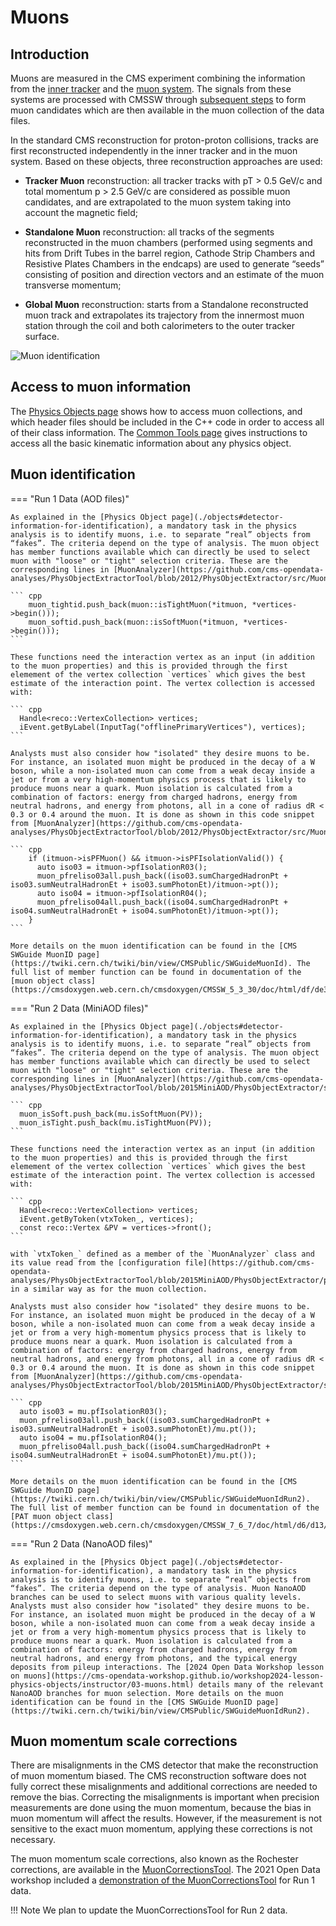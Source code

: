 # Muons

## Introduction

Muons are measured in the CMS experiment combining the information from the [inner tracker](https://cms.cern/index.php/detector/identifying-tracks) and the [muon system](https://cms.cern/detector/detecting-muons). The signals from these systems are processed with CMSSW through [subsequent steps](../../../cmssw/cmsswdatamodel.md) to form muon candidates which are then available in the muon collection of the data files.

In the standard CMS reconstruction for proton-proton collisions, tracks are first reconstructed independently in the inner tracker and in the muon system. Based on these objects, three reconstruction approaches are used:

- **Tracker Muon** reconstruction:  all tracker tracks with pT > 0.5 GeV/c and total momentum p > 2.5 GeV/c are considered as possible muon candidates, and are extrapolated to the muon system taking into account the magnetic field;

- **Standalone Muon** reconstruction: all tracks of the segments reconstructed in the muon chambers (performed using segments and hits from Drift Tubes in the barrel region, Cathode Strip Chambers and Resistive Plates Chambers in the endcaps) are used to generate “seeds” consisting of position and direction vectors and an estimate of the muon transverse momentum;

- **Global Muon** reconstruction: starts from a Standalone reconstructed muon track and extrapolates its trajectory from the innermost muon station through the coil and both calorimeters to the outer tracker surface.

![Muon identification](../../../images/analysis/selection/idefficiencystudy/tagandprobe/muons_id.png)

## Access to muon information

The [Physics Objects page](./objects.md) shows how to access muon collections, and which header files should be included in the C++ code in order to access all of their class information. The [Common Tools page](./tools.md) gives instructions to access all the basic kinematic information about any physics object.

## Muon identification

=== "Run 1 Data (AOD files)"

    As explained in the [Physics Object page](./objects#detector-information-for-identification), a mandatory task in the physics analysis is to identify muons, i.e. to separate “real” objects from “fakes”. The criteria depend on the type of analysis. The muon object has member functions available which can directly be used to select muon with "loose" or "tight" selection criteria. These are the corresponding lines in [MuonAnalyzer](https://github.com/cms-opendata-analyses/PhysObjectExtractorTool/blob/2012/PhysObjectExtractor/src/MuonAnalyzer.cc):

    ``` cpp
        muon_tightid.push_back(muon::isTightMuon(*itmuon, *vertices->begin()));
        muon_softid.push_back(muon::isSoftMuon(*itmuon, *vertices->begin()));
    ```

    These functions need the interaction vertex as an input (in addition to the muon properties) and this is provided through the first elemement of the vertex collection `vertices` which gives the best estimate of the interaction point. The vertex collection is accessed with:

    ``` cpp
      Handle<reco::VertexCollection> vertices;
      iEvent.getByLabel(InputTag("offlinePrimaryVertices"), vertices);
    ```

    Analysts must also consider how "isolated" they desire muons to be. For instance, an isolated muon might be produced in the decay of a W boson, while a non-isolated muon can come from a weak decay inside a jet or from a very high-momentum physics process that is likely to produce muons near a quark. Muon isolation is calculated from a combination of factors: energy from charged hadrons, energy from neutral hadrons, and energy from photons, all in a cone of radius dR < 0.3 or 0.4 around the muon. It is done as shown in this code snippet from [MuonAnalyzer](https://github.com/cms-opendata-analyses/PhysObjectExtractorTool/blob/2012/PhysObjectExtractor/src/MuonAnalyzer.cc):

    ``` cpp
        if (itmuon->isPFMuon() && itmuon->isPFIsolationValid()) {
          auto iso03 = itmuon->pfIsolationR03();
          muon_pfreliso03all.push_back((iso03.sumChargedHadronPt + iso03.sumNeutralHadronEt + iso03.sumPhotonEt)/itmuon->pt());
          auto iso04 = itmuon->pfIsolationR04();
          muon_pfreliso04all.push_back((iso04.sumChargedHadronPt + iso04.sumNeutralHadronEt + iso04.sumPhotonEt)/itmuon->pt());
        }
    ```

    More details on the muon identification can be found in the [CMS SWGuide MuonID page](https://twiki.cern.ch/twiki/bin/view/CMSPublic/SWGuideMuonId). The full list of member function can be found in documentation of the [muon object class](https://cmsdoxygen.web.cern.ch/cmsdoxygen/CMSSW_5_3_30/doc/html/df/de3/classreco_1_1Muon.html).

=== "Run 2 Data (MiniAOD files)"

    As explained in the [Physics Object page](./objects#detector-information-for-identification), a mandatory task in the physics analysis is to identify muons, i.e. to separate “real” objects from “fakes”. The criteria depend on the type of analysis. The muon object has member functions available which can directly be used to select muon with "loose" or "tight" selection criteria. These are the corresponding lines in [MuonAnalyzer](https://github.com/cms-opendata-analyses/PhysObjectExtractorTool/blob/2015MiniAOD/PhysObjectExtractor/src/MuonAnalyzer.cc):

    ``` cpp
      muon_isSoft.push_back(mu.isSoftMuon(PV));
      muon_isTight.push_back(mu.isTightMuon(PV));
    ```

    These functions need the interaction vertex as an input (in addition to the muon properties) and this is provided through the first elemement of the vertex collection `vertices` which gives the best estimate of the interaction point. The vertex collection is accessed with:

    ``` cpp
      Handle<reco::VertexCollection> vertices;
      iEvent.getByToken(vtxToken_, vertices);
      const reco::Vertex &PV = vertices->front();
    ```

    with `vtxToken_` defined as a member of the `MuonAnalyzer` class and its value read from the [configuration file](https://github.com/cms-opendata-analyses/PhysObjectExtractorTool/blob/2015MiniAOD/PhysObjectExtractor/python/poet_cfg.py) in a similar way as for the muon collection.

    Analysts must also consider how "isolated" they desire muons to be. For instance, an isolated muon might be produced in the decay of a W boson, while a non-isolated muon can come from a weak decay inside a jet or from a very high-momentum physics process that is likely to produce muons near a quark. Muon isolation is calculated from a combination of factors: energy from charged hadrons, energy from neutral hadrons, and energy from photons, all in a cone of radius dR < 0.3 or 0.4 around the muon. It is done as shown in this code snippet from [MuonAnalyzer](https://github.com/cms-opendata-analyses/PhysObjectExtractorTool/blob/2015MiniAOD/PhysObjectExtractor/src/MuonAnalyzer.cc):

    ``` cpp
      auto iso03 = mu.pfIsolationR03();
      muon_pfreliso03all.push_back((iso03.sumChargedHadronPt + iso03.sumNeutralHadronEt + iso03.sumPhotonEt)/mu.pt());
      auto iso04 = mu.pfIsolationR04();
      muon_pfreliso04all.push_back((iso04.sumChargedHadronPt + iso04.sumNeutralHadronEt + iso04.sumPhotonEt)/mu.pt());
    ```

    More details on the muon identification can be found in the [CMS SWGuide MuonID page](https://twiki.cern.ch/twiki/bin/view/CMSPublic/SWGuideMuonIdRun2). The full list of member function can be found in documentation of the [PAT muon object class](https://cmsdoxygen.web.cern.ch/cmsdoxygen/CMSSW_7_6_7/doc/html/d6/d13/classpat_1_1Muon.html).

=== "Run 2 Data (NanoAOD files)"

    As explained in the [Physics Object page](./objects#detector-information-for-identification), a mandatory task in the physics analysis is to identify muons, i.e. to separate “real” objects from “fakes”. The criteria depend on the type of analysis. Muon NanoAOD branches can be used to select muons with various quality levels. Analysts must also consider how "isolated" they desire muons to be. For instance, an isolated muon might be produced in the decay of a W boson, while a non-isolated muon can come from a weak decay inside a jet or from a very high-momentum physics process that is likely to produce muons near a quark. Muon isolation is calculated from a combination of factors: energy from charged hadrons, energy from neutral hadrons, and energy from photons, and the typical energy deposits from pileup interactions. The [2024 Open Data Workshop lesson on muons](https://cms-opendata-workshop.github.io/workshop2024-lesson-physics-objects/instructor/03-muons.html) details many of the relevant NanoAOD branches for muon selection. More details on the muon identification can be found in the [CMS SWGuide MuonID page](https://twiki.cern.ch/twiki/bin/view/CMSPublic/SWGuideMuonIdRun2).

## Muon momentum scale corrections

There are misalignments in the CMS detector that make the reconstruction of muon momentum biased. The CMS reconstruction software does not fully correct these misalignments and additional corrections are needed to remove the bias. Correcting the misalignments is important when precision measurements are done using the muon momentum, because the bias in muon momentum will affect the results. However, if the measurement is not sensitive to the exact muon momentum, applying these corrections is not necessary.

The muon momentum scale corrections, also known as the Rochester corrections, are available in the [MuonCorrectionsTool](https://github.com/cms-legacydata-analyses/MuonCorrectionsTool). The 2021 Open Data workshop included a [demonstration of the MuonCorrectionsTool](https://cms-opendata-workshop.github.io/workshop2021-lesson-advobjects/02-muoncorr/index.html) for Run 1 data.

!!! Note
    We plan to update the MuonCorrectionsTool for Run 2 data.
